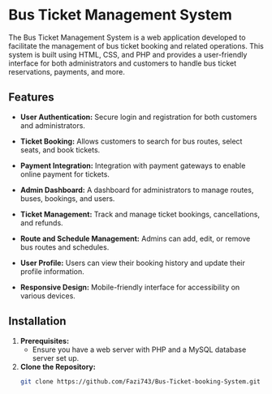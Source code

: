# Bus Ticket Management System

The Bus Ticket Management System is a web application developed to facilitate the management of bus ticket booking and related operations. This system is built using HTML, CSS, and PHP and provides a user-friendly interface for both administrators and customers to handle bus ticket reservations, payments, and more.

## Features

- **User Authentication:** Secure login and registration for both customers and administrators.

- **Ticket Booking:** Allows customers to search for bus routes, select seats, and book tickets.

- **Payment Integration:** Integration with payment gateways to enable online payment for tickets.

- **Admin Dashboard:** A dashboard for administrators to manage routes, buses, bookings, and users.

- **Ticket Management:** Track and manage ticket bookings, cancellations, and refunds.

- **Route and Schedule Management:** Admins can add, edit, or remove bus routes and schedules.

- **User Profile:** Users can view their booking history and update their profile information.

- **Responsive Design:** Mobile-friendly interface for accessibility on various devices.


## Installation

1. **Prerequisites:**
   - Ensure you have a web server with PHP and a MySQL database server set up.
2. **Clone the Repository:**
   ```bash
   git clone https://github.com/Fazi743/Bus-Ticket-booking-System.git
